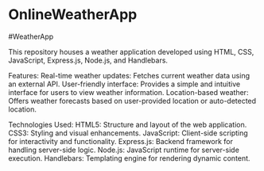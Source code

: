 # OnlineWeatherApp
#WeatherApp

This repository houses a weather application developed using HTML, CSS, JavaScript, Express.js, Node.js, and Handlebars.

Features:
Real-time weather updates: Fetches current weather data using an external API.
User-friendly interface: Provides a simple and intuitive interface for users to view weather information.
Location-based weather: Offers weather forecasts based on user-provided location or auto-detected location.

Technologies Used:
HTML5: Structure and layout of the web application.
CSS3: Styling and visual enhancements.
JavaScript: Client-side scripting for interactivity and functionality.
Express.js: Backend framework for handling server-side logic.
Node.js: JavaScript runtime for server-side execution.
Handlebars: Templating engine for rendering dynamic content.
